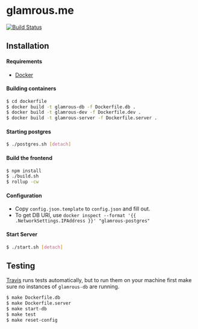 glamrous.me 
===========
[![Build Status](https://travis-ci.org/DrewRomanyk/glamrous.me.svg?branch=master)](https://travis-ci.org/DrewRomanyk/glamrous.me)

## Installation

#### Requirements
* [Docker](https://www.docker.com)

#### Building containers
```bash
$ cd dockerfile
$ docker build -t glamrous-db -f Dockerfile.db .
$ docker build -t glamrous-dev -f Dockerfile.dev .
$ docker build -t glamrous-server -f Dockerfile.server .
```

#### Starting postgres
```bash
$ ./postgres.sh [detach]
```

#### Build the frontend
```bash
$ npm install
$ ./build.sh
$ rollup -cw
```

#### Configuration
 * Copy `config.json.template` to `config.json` and fill out.
 * To get DB URI, use `docker inspect --format '{{ .NetworkSettings.IPAddress }}' "glamrous-postgres"`

#### Start Server
```bash
$ ./start.sh [detach]
```

## Testing
[Travis](https://travis-ci.org/DrewRomanyk/glamrous.me) runs tests automatically, but to run them on your machine first make sure no instances
of `glamrous-db` are running.

```bash
$ make Dockerfile.db
$ make Dockerfile.server
$ make start-db
$ make test
$ make reset-config
```